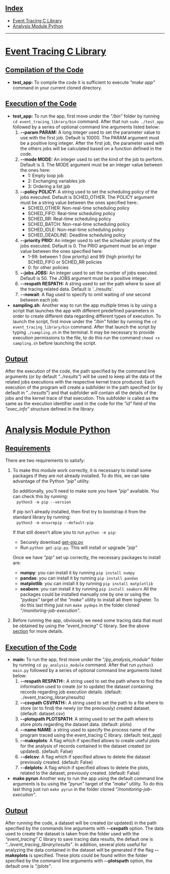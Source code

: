 ## <u>Index</u>
- [Event Tracing C Library](#event-tracing-c-library)
- [Analysis Module Python](#analysis-module-python)

------

# <u>Event Tracing C Library</u> 
## <u>Compilation of the Code</u>
- **test_app:** To compile the code it is sufficient to execute *"make app"* command in your current cloned directory.

## <u>Execution of the Code</u>
- **test_app:** To run the app, first move under the *"/bin"* folder by running `cd event_tracing_library/bin` command. After that run `sudo ./test_app` followed by a series of optional command line arguments listed below:
  1. **--param PARAM:**  A long integer used to set the parameter value to use with the first job. Default is 10000. The PARAM argument must be a positive long integer. After the first job, the parameter used with the others jobs will be calculated based on a function defined in the code.
  2. **--mode MODE:** An integer used to set the kind of the job to perform. Default is 3. The MODE argument must be an integer value between the ones here:
      * 1: Empty loop job
      * 2: Exchanging variables job
      * 3: Ordering a list jpb
  3. **--policy POLICY:** A string used to set the scheduling policy of the jobs executed. Default is SCHED_OTHER. The POLICY argument must be a string value between the ones specified here:.
      * SCHED_OTHER: Non-real-time scheduling policy
      * SCHED_FIFO: Real-time scheduling policy
      * SCHED_RR: Real-time scheduling policy
      * SCHED_BATCH: Non-real-time scheduling policy
      * SCHED_IDLE: Non-real-time scheduling policy
      * SCHED_DEADLINE: Deadline scheduling policy
  4. **--priority PRIO:** An integer used to set the scheduler priority of the jobs executed. Default is 0. The PRIO argument must be an intger value between the ones specified here:
      * 1-99: between 1 (low priority) and 99 (high priority) for SCHED_FIFO or SCHED_RR policies
      * 0: for other policies
  5. **--jobs JOBS:** An integer used to set the number of jobs executed. Default is 50. The JOBS argument must be a positive integer.
  6. **--respath RESPATH:** A string used to set the path where to save all the tracing related data. Default is '../results'.
  7. **--nowait**: A flag used to specify to omit waiting of one second between each job.
- **sampling.sh**: Another way to run the app multiple times is by using a script that launches the app with different predefined parameters in order to create different data regarding different types of execution. To launch the script, first move under the *"/bin"* folder by running the `cd event_tracing_library/bin` command. After that launch the script by typing `./sampling.sh` in the terminal. It may be necessary to provide execution permissions to the file, to do this run the command `chmod +x sampling.sh` before launching the script.
## <u>Output</u>
After the execution of the code, the path specified by the command line arguments (or by default *"../results"*) will be used to keep all the data of the related jobs executions with the respective kernel trace produced. Each execution of the program will create a subfolder in the path specified (or by default in "*../results*") and that subfolder will contain all the details of the jobs and the kernel trace of that execution. This subfolder is called as the same as the execution identifier used in the code for the *"id"* field of the *"exec_info"* structure defined in the library.



# <u>Analysis Module Python</u> 
## <u>Requirements</u>
There are two requirements to satisfy: 
1. To make this module work correctly, it is necessary to install some packages if they are not already installed. To do this, we can take advantage of the Python *"pip"* utility.

    So additionally, you’ll need to make sure you have *"pip"* available. You can check this by running:<br>
    &nbsp;&nbsp;&nbsp;`python3 -m pip --version` 

    If pip isn’t already installed, then first try to bootstrap it from the standard library by running:<br>
    &nbsp;&nbsp;&nbsp;`python3 -m ensurepip --default-pip`

    If that still doesn’t allow you to run `python -m pip`:
    - Securely download [get-pip.py](https://bootstrap.pypa.io/get-pip.py)
    - Run `python get-pip.py`. This will install or upgrade *"pip"*


    Once we have *"pip"* set up correctly, the necessary packages to install are:
    - **numpy**: you can install it by running `pip install numpy`
    - **pandas**: you can install it by running `pip install pandas`
    - **matplotlib**: you can install it by running `pip install matplotlib`
    - **seaborn**: you can install it by running `pip install seaborn`
    All the packages could be installed manually one by one or using the *"pydeps"* target of the *"make"* utility to install all them togheter. To do this last thing just run `make pydeps` in the folder cloned *"/monitoring-job-execution"*.
2. Before running the app, obviously we need some tracing data that must be obtained by using the *"event_tracing"* C library. See the above [section](#event-tracing-c-library) for more details.

## <u>Execution of the Code</u>
- **main:** To run the app, first move under the *"/py_analysis_module"* folder by running `cd py_analysis_module` command. After that run `python3 main.py` followed by a series of optional command line arguments listed below:
  1. **--respath RESPATH:**: A string used to set the path where to find the information used to create (or to update) the dataset containing records regarding job execution details. (default: ../event_tracing_library/results)
  2. **--csvpath CSVPATH:**: A string used to set the path to a file where to store (or to find) the newly (or the previously) created dataset. (default: dataset.csv)
  3. **--plotspath PLOTSPATH**: A string used to set the path where to store plots regarding the dataset data. (default: plots)
  4. **--name NAME**: a string used to specify the process name of the program traced using the event_tracing C library. (default: test_app)
  5. **--makeplots**: A flag which if specified allows to create useful plots for the analysis of records contained in the dataset created (or updated). (default: False)
  6. **--delcsv**: A flag which if specified allows to delete the dataset previously created. (default: False)
  7. **--delplots**: A flag which if specified allows to delete the plots, related to the dataset, previously created. (default: False)
- **make pyrun** Another way to run the app using the default command line arguments is bu using the *"pyrun"* target of the *"make"* utility. To do this last thing just run `make pyrun` in the folder cloned *"/monitoring-job-execution"*.
## <u>Output</u>
After running the code, a dataset will be created (or updated) in the path specified by the commands line arguments with **--csvpath** option. The data used to create the dataset is taken from the folder used with the *“event_tracing”* C library to save tracing data results, the default one is *"../event_tracing_library/results"*. In addition, several plots useful for analyzing the data contained in the dataset will be generated if the flag **--makeplots** is specified. These plots could be found within the folder specified by the command line arguments with **--plotspath** option, the default one is *"/plots"*.